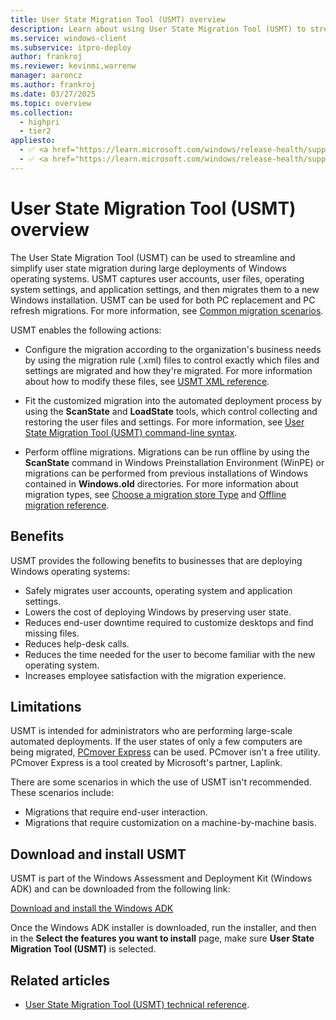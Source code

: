 ```yaml
---
title: User State Migration Tool (USMT) overview
description: Learn about using User State Migration Tool (USMT) to streamline and simplify user state migration during large deployments of Windows operating systems.
ms.service: windows-client
ms.subservice: itpro-deploy
author: frankroj
ms.reviewer: kevinmi,warrenw
manager: aaroncz
ms.author: frankroj
ms.date: 03/27/2025
ms.topic: overview
ms.collection:
  - highpri
  - tier2
appliesto:
  - ✅ <a href="https://learn.microsoft.com/windows/release-health/supported-versions-windows-client" target="_blank">Windows 11</a>
  - ✅ <a href="https://learn.microsoft.com/windows/release-health/supported-versions-windows-client" target="_blank">Windows 10</a>
---
```


# User State Migration Tool (USMT) overview

The User State Migration Tool (USMT) can be used to streamline and simplify user state migration during large deployments of Windows operating systems. USMT captures user accounts, user files, operating system settings, and application settings, and then migrates them to a new Windows installation. USMT can be used for both PC replacement and PC refresh migrations. For more information, see [Common migration scenarios](usmt-common-migration-scenarios.md).

USMT enables the following actions:

- Configure the migration according to the organization's business needs by using the migration rule (.xml) files to control exactly which files and settings are migrated and how they're migrated. For more information about how to modify these files, see [USMT XML reference](usmt-xml-reference.md).

- Fit the customized migration into the automated deployment process by using the **ScanState** and **LoadState** tools, which control collecting and restoring the user files and settings. For more information, see [User State Migration Tool (USMT) command-line syntax](usmt-command-line-syntax.md).

- Perform offline migrations. Migrations can be run offline by using the **ScanState** command in Windows Preinstallation Environment (WinPE) or migrations can be performed from previous installations of Windows contained in **Windows.old** directories. For more information about migration types, see [Choose a migration store Type](usmt-choose-migration-store-type.md) and [Offline migration reference](offline-migration-reference.md).

## Benefits

USMT provides the following benefits to businesses that are deploying Windows operating systems:

- Safely migrates user accounts, operating system and application settings.
- Lowers the cost of deploying Windows by preserving user state.
- Reduces end-user downtime required to customize desktops and find missing files.
- Reduces help-desk calls.
- Reduces the time needed for the user to become familiar with the new operating system.
- Increases employee satisfaction with the migration experience.

## Limitations

USMT is intended for administrators who are performing large-scale automated deployments. If the user states of only a few computers are being migrated, [PCmover Express](https://go.microsoft.com/fwlink/?linkid=620915) can be used. PCmover isn't a free utility. PCmover Express is a tool created by Microsoft's partner, Laplink.

There are some scenarios in which the use of USMT isn't recommended. These scenarios include:

- Migrations that require end-user interaction.
- Migrations that require customization on a machine-by-machine basis.

## Download and install USMT

USMT is part of the Windows Assessment and Deployment Kit (Windows ADK) and can be downloaded from the following link:

[Download and install the Windows ADK](/windows-hardware/get-started/adk-install)

Once the Windows ADK installer is downloaded, run the installer, and then in the **Select the features you want to install** page, make sure **User State Migration Tool (USMT)** is selected.

## Related articles

- [User State Migration Tool (USMT) technical reference](usmt-technical-reference.md).
